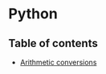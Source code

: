 # Python

<!-- omit in toc -->
## Table of contents

- [Arithmetic conversions](#arithmetic-conversions)
